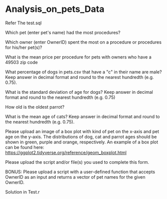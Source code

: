 # Analysis_on_pets_Data

Refer The test.sql

Which pet (enter pet's name) had the most procedures? 

Which owner (enter OwnerID) spent the most on a procedure or procedures for his/her pet(s)?

What is the mean price per procedure for pets with owners who have a 49503 zip code

What percentage of dogs in pets.csv that have a "c" in their name are male? Keep answer in decimal format and round to the nearest hundredth (e.g. 0.75).

What is the standard deviation of age for dogs? Keep answer in decimal format and round to the nearest hundredth (e.g. 0.75)

How old is the oldest parrot?

What is the mean age of cats? Keep answer in decimal format and round to the nearest hundredth (e.g. 0.75).

Please upload an image of a box plot with kind of pet on the x-axis and pet age on the y-axis. The distributions of dog, cat and parrot ages should be shown in green, purple and orange, respectively. An example of a box plot can be found here: https://ggplot2.tidyverse.org/reference/geom_boxplot.html

Please upload the script and/or file(s) you used to complete this form.

BONUS: Please upload a script with a user-defined function that accepts OwnerID as an input and returns a vector of pet names for the given OwnerID.

Solution in Test.r
